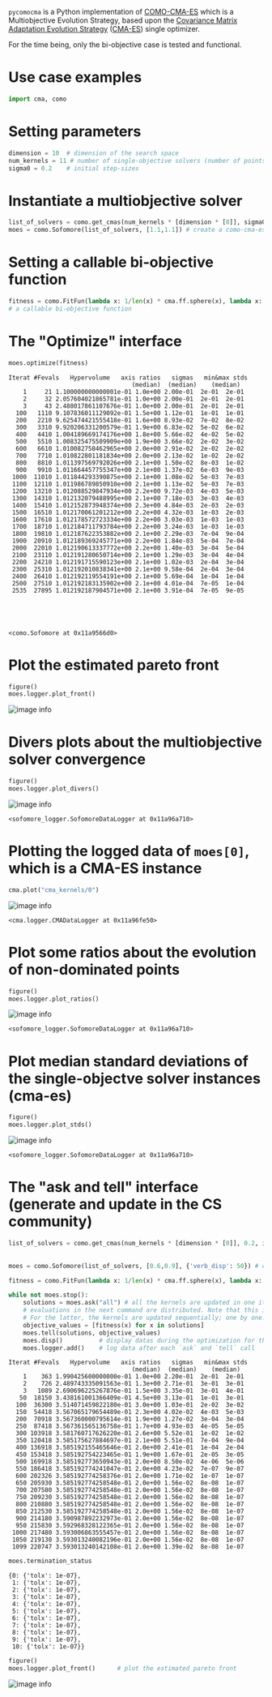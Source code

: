 ``pycomocma`` is a Python implementation of [COMO-CMA-ES](https://hal.inria.fr/hal-02103694/document) which is a Multiobjective Evolution Strategy, based upon the [Covariance Matrix Adaptation Evolution Strategy](https://en.wikipedia.org/wiki/CMA-ES) 
([CMA-ES](http://cma.gforge.inria.fr/)) single optimizer.

For the time being, only the bi-objective case is tested and functional.

# Use case examples


```python
import cma, como
```

# Setting parameters


```python
dimension = 10  # dimension of the search space
num_kernels = 11 # number of single-objective solvers (number of points we seek to have on the front)
sigma0 = 0.2    # initial step-sizes
```

# Instantiate a multiobjective solver


```python
list_of_solvers = como.get_cmas(num_kernels * [dimension * [0]], sigma0) # produce `num_kernels cma instances`
moes = como.Sofomore(list_of_solvers, [1.1,1.1]) # create a como-cma-es instance
```

# Setting a callable bi-objective function


```python
fitness = como.FitFun(lambda x: 1/len(x) * cma.ff.sphere(x), lambda x: 1/len(x) * cma.ff.sphere(x-1))
# a callable bi-objective function
```

# The "Optimize" interface


```python
moes.optimize(fitness)
```

    Iterat #Fevals   Hypervolume   axis ratios   sigmas   min&max stds
                                      (median)  (median)    (median)
        1     21 1.100000000000001e-01 1.0e+00 2.00e-01  2e-01  2e-01
        2     32 2.057604021865781e-01 1.0e+00 2.00e-01  2e-01  2e-01
        3     43 2.488017861107676e-01 1.0e+00 2.00e-01  2e-01  2e-01
      100   1110 9.107836011129092e-01 1.5e+00 1.12e-01  1e-01  1e-01
      200   2210 9.625474421555418e-01 1.6e+00 8.93e-02  7e-02  8e-02
      300   3310 9.920206331200579e-01 1.9e+00 6.83e-02  5e-02  6e-02
      400   4410 1.004189669174176e+00 1.8e+00 5.66e-02  4e-02  5e-02
      500   5510 1.008325475509909e+00 1.9e+00 3.66e-02  2e-02  3e-02
      600   6610 1.010082758462965e+00 2.0e+00 2.91e-02  2e-02  2e-02
      700   7710 1.010822801181834e+00 2.0e+00 2.13e-02  1e-02  2e-02
      800   8810 1.011397569792026e+00 2.1e+00 1.50e-02  8e-03  1e-02
      900   9910 1.011664457755347e+00 2.1e+00 1.37e-02  6e-03  9e-03
     1000  11010 1.011844293390875e+00 2.1e+00 1.08e-02  5e-03  7e-03
     1100  12110 1.011986789850910e+00 2.1e+00 1.13e-02  5e-03  7e-03
     1200  13210 1.012088529847934e+00 2.2e+00 9.72e-03  4e-03  5e-03
     1300  14310 1.012132079488995e+00 2.1e+00 7.18e-03  3e-03  4e-03
     1400  15410 1.012152873948374e+00 2.3e+00 4.84e-03  2e-03  2e-03
     1500  16510 1.012170061201212e+00 2.2e+00 4.32e-03  1e-03  2e-03
     1600  17610 1.012178572723334e+00 2.2e+00 3.03e-03  1e-03  1e-03
     1700  18710 1.012184711793784e+00 2.2e+00 3.24e-03  1e-03  1e-03
     1800  19810 1.012187622353882e+00 2.1e+00 2.29e-03  7e-04  9e-04
     1900  20910 1.012189369245771e+00 2.2e+00 1.84e-03  5e-04  7e-04
     2000  22010 1.012190613337772e+00 2.2e+00 1.40e-03  3e-04  5e-04
     2100  23110 1.012191280650714e+00 2.1e+00 1.29e-03  3e-04  4e-04
     2200  24210 1.012191715590123e+00 2.1e+00 1.02e-03  2e-04  3e-04
     2300  25310 1.012192010838341e+00 2.1e+00 9.58e-04  2e-04  3e-04
     2400  26410 1.012192119554191e+00 2.1e+00 5.69e-04  1e-04  1e-04
     2500  27510 1.012192183135902e+00 2.1e+00 4.01e-04  7e-05  1e-04
     2535  27895 1.012192187904571e+00 2.1e+00 3.91e-04  7e-05  9e-05





    <como.Sofomore at 0x11a9566d0>



# Plot the estimated pareto front


```python
figure()
moes.logger.plot_front()
```

![image info](./readme_images/paretoFront.png "Pareto front of the Sofomore instance")





# Divers plots about the multiobjective solver convergence


```python
figure()
moes.logger.plot_divers()
```



![image info](./readme_images/plot_divers.png "Divers plots from the Sofomore logger")



    <sofomore_logger.SofomoreDataLogger at 0x11a96a710>



# Plotting the logged data of `moes[0]`, which is a CMA-ES instance


```python
cma.plot("cma_kernels/0")
```

![image info](./readme_images/cma_example.png "Example plots of a CMA-ES produced during the MO optimization")


    <cma.logger.CMADataLogger at 0x11a96fe50>



# Plot some ratios about the evolution of non-dominated points


```python
figure()
moes.logger.plot_ratios()     
```

![image info](./readme_images/plot_ratios.png "Evolution of some parameters of the optimizer")

    <sofomore_logger.SofomoreDataLogger at 0x11a96a710>



# Plot median standard deviations of the single-objectve solver instances (cma-es)


```python
figure()
moes.logger.plot_stds()        
```

![image info](./readme_images/sorted_stds.png "standard deviations of all the CMA-ES instances")

    <sofomore_logger.SofomoreDataLogger at 0x11a96a710>



# The "ask and tell" interface (generate and update in the CS community)


```python
list_of_solvers = como.get_cmas(num_kernels * [dimension * [0]], 0.2, inopts = {'bounds': [0.2, 0.9], 
                                                                                'tolx': 10**-7,
                                                                               'popsize': 32}) # produce `num_kernels cma instances`
moes = como.Sofomore(list_of_solvers, [0.6,0.9], {'verb_disp': 50}) # create a COMO-CMA-ES instance

fitness = como.FitFun(lambda x: 1/len(x) * cma.ff.sphere(x), lambda x: 1/len(x) * cma.ff.sphere(x-1))
```


```python
while not moes.stop():
    solutions = moes.ask("all") # all the kernels are updated in one iteration: useful for a run where the 
    # evaluations in the next command are distributed. Note that this is an approximation of the exact algorithm.
    # For the latter, the kernels are updated sequentially; one by one.
    objective_values = [fitness(x) for x in solutions]
    moes.tell(solutions, objective_values)
    moes.disp()          # display datas during the optimization for the first three iterations and for each `verb_disp` iteration
    moes.logger.add()    # log data after each `ask` and `tell` call

```

    Iterat #Fevals   Hypervolume   axis ratios   sigmas   min&max stds
                                      (median)  (median)    (median)
        1    363 1.990425600000000e-01 1.0e+00 2.20e-01  2e-01  2e-01
        2    726 2.489743335091563e-01 1.3e+00 2.71e-01  3e-01  3e-01
        3   1089 2.690696225267876e-01 1.5e+00 3.35e-01  3e-01  4e-01
       50  18150 3.438161001366409e-01 4.5e+00 3.13e-01  1e-01  3e-01
      100  36300 3.514071459822180e-01 3.0e+00 1.03e-01  2e-02  3e-02
      150  54418 3.567065179654489e-01 2.3e+00 4.02e-02  4e-03  5e-03
      200  70918 3.567360000795614e-01 1.9e+00 1.27e-02  3e-04  3e-04
      250  87418 3.567361565136758e-01 1.7e+00 4.93e-03  4e-05  5e-05
      300 103918 3.581760717626220e-01 2.6e+00 5.52e-01  1e-02  1e-02
      350 120418 3.585175627884697e-01 2.1e+00 5.51e-01  7e-04  9e-04
      400 136918 3.585192155465646e-01 2.0e+00 2.41e-01  1e-04  2e-04
      450 153418 3.585192754223465e-01 1.9e+00 1.67e-01  2e-05  3e-05
      500 169918 3.585192773650943e-01 2.0e+00 8.50e-02  4e-06  5e-06
      550 186418 3.585192774241047e-01 2.0e+00 4.23e-02  7e-07  9e-07
      600 202326 3.585192774258376e-01 2.0e+00 1.71e-02  1e-07  1e-07
      650 205930 3.585192774258548e-01 2.0e+00 1.56e-02  8e-08  1e-07
      700 207580 3.585192774258548e-01 2.0e+00 1.56e-02  8e-08  1e-07
      750 209230 3.585192774258548e-01 2.0e+00 1.56e-02  8e-08  1e-07
      800 210880 3.585192774258548e-01 2.0e+00 1.56e-02  8e-08  1e-07
      850 212530 3.585192774258548e-01 2.0e+00 1.56e-02  8e-08  1e-07
      900 214180 3.590987892232973e-01 2.0e+00 1.56e-02  8e-08  1e-07
      950 215830 3.592968328122365e-01 2.0e+00 1.56e-02  8e-08  1e-07
     1000 217480 3.593006863555457e-01 2.0e+00 1.56e-02  8e-08  1e-07
     1050 219130 3.593013240082196e-01 2.0e+00 1.56e-02  8e-08  1e-07
     1099 220747 3.593013240142108e-01 2.0e+00 1.39e-02  8e-08  1e-07



```python
moes.termination_status
```




    {0: {'tolx': 1e-07},
     1: {'tolx': 1e-07},
     2: {'tolx': 1e-07},
     3: {'tolx': 1e-07},
     4: {'tolx': 1e-07},
     5: {'tolx': 1e-07},
     6: {'tolx': 1e-07},
     7: {'tolx': 1e-07},
     8: {'tolx': 1e-07},
     9: {'tolx': 1e-07},
     10: {'tolx': 1e-07}}




```python
figure()
moes.logger.plot_front()      # plot the estimated pareto front
```

![image info](./readme_images/front_cut.png "Pareto front with objective boundary constraint (the reference point)")
